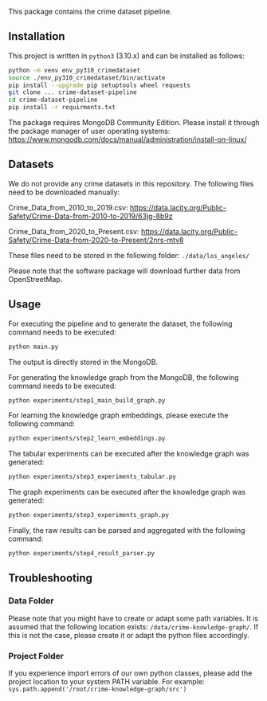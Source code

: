 This package contains the crime dataset pipeline.

## Installation
This project is written in `python3` (3.10.x) and can be installed as follows:

```bash
python -m venv env_py310_crimedataset
source ./env_py310_crimedataset/bin/activate
pip install --upgrade pip setuptools wheel requests
git clone ... crime-dataset-pipeline
cd crime-dataset-pipeline
pip install -r requirments.txt
```

The package requires MongoDB Community Edition. Please install it through the 
package manager of user operating systems:
https://www.mongodb.com/docs/manual/administration/install-on-linux/

## Datasets
We do not provide any crime datasets in this repository. The following files
need to be downloaded manually:

Crime_Data_from_2010_to_2019.csv: 
https://data.lacity.org/Public-Safety/Crime-Data-from-2010-to-2019/63jg-8b9z

Crime_Data_from_2020_to_Present.csv:
https://data.lacity.org/Public-Safety/Crime-Data-from-2020-to-Present/2nrs-mtv8

These files need to be stored in the following folder: `./data/los_angeles/`

Please note that the software package will download further data from
OpenStreetMap.


## Usage

For executing the pipeline and to generate the dataset, the following command
needs to be executed:
```bash
python main.py
```
The output is directly stored in the MongoDB.

For generating the knowledge graph from the MongoDB, the following command 
needs to be executed:
```bash
python experiments/step1_main_build_graph.py
```

For learning the knowledge graph embeddings, please execute the following command:
```bash
python experiments/step2_learn_embeddings.py
```

The tabular experiments can be executed after the knowledge graph was generated:
```bash
python experiments/step3_experiments_tabular.py
```

The graph experiments can be executed after the knowledge graph was generated:
```bash
python experiments/step3_experiments_graph.py
```

Finally, the raw results can be parsed and aggregated with the following command:
```bash
python experiments/step4_result_parser.py
```

## Troubleshooting
### Data Folder
Please note that you might have to create or adapt some path variables.
It is assumed that the following location exists: `/data/crime-knowledge-graph/`.
If this is not the case, please create it or adapt the python files accordingly.

### Project Folder
If you experience import errors of our own python classes, please add the project
location to your system PATH variable. For example: `sys.path.append('/root/crime-knowledge-graph/src')`
